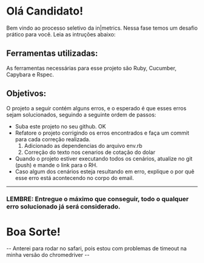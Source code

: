 # Olá Candidato!
Bem vindo ao processo seletivo da in|metrics.
Nessa fase temos um desafio prático para você. Leia as intruções abaixo:

## Ferramentas utilizadas:
As ferramentas necessárias para esse projeto são Ruby, Cucumber, Capybara e Rspec.

## Objetivos:
O projeto a seguir contém alguns erros, e o esperado é que esses erros sejam solucionados, seguindo a seguinte ordem de passos:
* Suba este projeto no seu github. OK
* Refatore o projeto corrigindo os erros encontrados e faça um commit para cada correção realizada.
	1. Adicionado as dependencias do arquivo env.rb
	2. Correção do texto nos cenarios de cotação do dolar
* Quando o projeto estiver executando todos os cenários, atualize no git (push) e mande o link para o RH.
* Caso algum dos cenários esteja resultando em erro, explique o por quê esse erro está acontecendo no corpo do email.

--------------------------------------------------------------------------------
### LEMBRE: Entregue o máximo que conseguir, todo o qualquer erro solucionado já será considerado.

 # Boa Sorte!

 -- Anterei para rodar no safari, pois estou com problemas de timeout na minha versão do chromedriver --